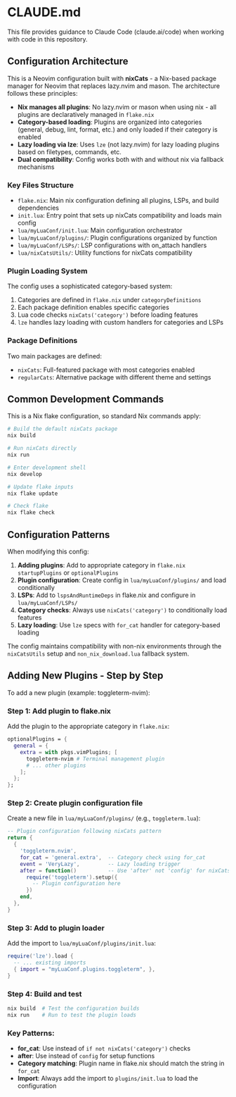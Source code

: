 # CLAUDE.md

This file provides guidance to Claude Code (claude.ai/code) when working with code in this repository.

## Configuration Architecture

This is a Neovim configuration built with **nixCats** - a Nix-based package manager for Neovim that replaces lazy.nvim and mason. The architecture follows these principles:

- **Nix manages all plugins**: No lazy.nvim or mason when using nix - all plugins are declaratively managed in `flake.nix`
- **Category-based loading**: Plugins are organized into categories (general, debug, lint, format, etc.) and only loaded if their category is enabled
- **Lazy loading via lze**: Uses `lze` (not lazy.nvim) for lazy loading plugins based on filetypes, commands, etc.
- **Dual compatibility**: Config works both with and without nix via fallback mechanisms

### Key Files Structure

- `flake.nix`: Main nix configuration defining all plugins, LSPs, and build dependencies
- `init.lua`: Entry point that sets up nixCats compatibility and loads main config
- `lua/myLuaConf/init.lua`: Main configuration orchestrator
- `lua/myLuaConf/plugins/`: Plugin configurations organized by function
- `lua/myLuaConf/LSPs/`: LSP configurations with on_attach handlers
- `lua/nixCatsUtils/`: Utility functions for nixCats compatibility

### Plugin Loading System

The config uses a sophisticated category-based system:
1. Categories are defined in `flake.nix` under `categoryDefinitions`
2. Each package definition enables specific categories
3. Lua code checks `nixCats('category')` before loading features
4. `lze` handles lazy loading with custom handlers for categories and LSPs

### Package Definitions

Two main packages are defined:
- `nixCats`: Full-featured package with most categories enabled
- `regularCats`: Alternative package with different theme and settings

## Common Development Commands

This is a Nix flake configuration, so standard Nix commands apply:

```bash
# Build the default nixCats package
nix build

# Run nixCats directly
nix run

# Enter development shell
nix develop

# Update flake inputs
nix flake update

# Check flake
nix flake check
```

## Configuration Patterns

When modifying this config:

1. **Adding plugins**: Add to appropriate category in `flake.nix` `startupPlugins` or `optionalPlugins`
2. **Plugin configuration**: Create config in `lua/myLuaConf/plugins/` and load conditionally
3. **LSPs**: Add to `lspsAndRuntimeDeps` in flake.nix and configure in `lua/myLuaConf/LSPs/`
4. **Category checks**: Always use `nixCats('category')` to conditionally load features
5. **Lazy loading**: Use `lze` specs with `for_cat` handler for category-based loading

The config maintains compatibility with non-nix environments through the `nixCatsUtils` setup and `non_nix_download.lua` fallback system.

## Adding New Plugins - Step by Step

To add a new plugin (example: toggleterm-nvim):

### Step 1: Add plugin to flake.nix
Add the plugin to the appropriate category in `flake.nix`:

```nix
optionalPlugins = {
  general = {
    extra = with pkgs.vimPlugins; [
      toggleterm-nvim # Terminal management plugin
      # ... other plugins
    ];
  };
};
```

### Step 2: Create plugin configuration file
Create a new file in `lua/myLuaConf/plugins/` (e.g., `toggleterm.lua`):

```lua
-- Plugin configuration following nixCats pattern
return {
  {
    'toggleterm.nvim',
    for_cat = 'general.extra',  -- Category check using for_cat
    event = 'VeryLazy',         -- Lazy loading trigger
    after = function()          -- Use 'after' not 'config' for nixCats
      require('toggleterm').setup({
        -- Plugin configuration here
      })
    end,
  },
}
```

### Step 3: Add to plugin loader
Add the import to `lua/myLuaConf/plugins/init.lua`:

```lua
require('lze').load {
  -- ... existing imports
  { import = "myLuaConf.plugins.toggleterm", },
}
```

### Step 4: Build and test
```bash
nix build  # Test the configuration builds
nix run    # Run to test the plugin loads
```

### Key Patterns:
- **for_cat**: Use instead of `if not nixCats('category')` checks
- **after**: Use instead of `config` for setup functions
- **Category matching**: Plugin name in flake.nix should match the string in `for_cat`
- **Import**: Always add the import to `plugins/init.lua` to load the configuration